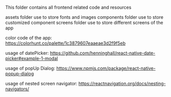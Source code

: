 This folder contains all frontend related code and resources

assets folder use to store fonts and images
components folder use to store customized component
screens folder use to store different screens of the app

color code of the app:
https://colorhunt.co/palette/1c3879607eaaeae3d2f9f5eb

usage of datePicker:
https://github.com/henninghall/react-native-date-picker#example-1-modal

usage of popUp Dialog:
https://www.npmjs.com/package/react-native-popup-dialog

usage of nested screen navigator:
https://reactnavigation.org/docs/nesting-navigators/
